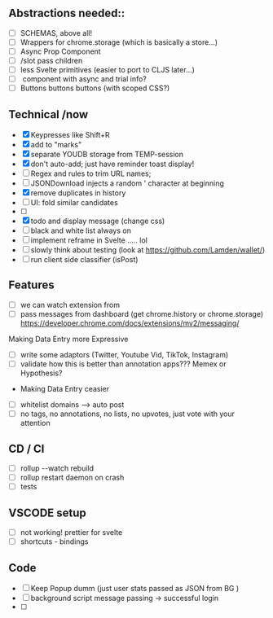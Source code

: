 ## Abstractions needed::
- [ ] SCHEMAS, above all!
- [ ] Wrappers for chrome.storage (which is basically a store...)
- [ ] Async Prop Component
- [ ] /slot pass children
- [ ] less Svelte primitives (easier to port to CLJS later...)
- [ ] <Fetch /> component with async and trial info?
- [ ] Buttons buttons buttons (with scoped CSS?)

## Technical /now
- [x] Keypresses like Shift+R
- [x] add to "marks" 
- [x] separate YOUDB storage from TEMP-session
- [x] don't auto-add; just have reminder toast display!
- [ ] Regex and rules to trim URL names; 
- [ ] JSONDownload injects a random ' character at beginning
- [x] remove duplicates in history
- [ ] UI: fold similar candidates
- [ ]
- [x] todo and display message (change css)
- [ ] black and white list always on
- [ ] implement reframe in Svelte ..... lol
- [ ] slowly think about testing (look at https://github.com/Lamden/wallet/)
- [ ] run client side classifier (isPost)

## Features
- [ ] we can watch extension from
- [ ] pass messages from dashboard (get chrome.history or chrome.storage) https://developer.chrome.com/docs/extensions/mv2/messaging/

Making Data Entry more Expressive
- [ ] write some adaptors (Twitter, Youtube Vid, TikTok, Instagram)
- [ ] validate how this is better than annotation apps??? Memex or Hypothesis?
- Making Data Entry ceasier
- [ ] whitelist domains --> auto post
- [ ] no tags, no annotations, no lists, no upvotes, just vote with your attention

## CD / CI
- [ ] rollup --watch rebuild
- [ ] rollup restart daemon on crash
- [ ] tests 

## VSCODE setup
- [ ] not working! prettier for svelte
- [ ] shortcuts - bindings

## Code
- [ ] Keep Popup dumm (just user stats passed as JSON from BG )
- [ ] background script message passing -> successful login
- [ ] 